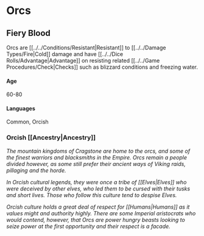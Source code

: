 # Orcs

## Fiery Blood
Orcs are [[../../Conditions/Resistant\|Resistant]] to [[../../Damage Types/Fire\|Cold]] damage and have [[../../Dice Rolls/Advantage\|Advantage]] on resisting related [[../../Game Procedures/Check\|Checks]] such as blizzard conditions and freezing water.
#### Age
60-80
#### Languages
Common, Orcish

### Orcish [[Ancestry\|Ancestry]]
*The mountain kingdoms of Cragstone are home to the orcs, and some of the finest warriors and blacksmiths in the Empire. Orcs remain a people divided however, as some still prefer their ancient ways of Viking raids, pillaging and the horde.* 

*In Orcish cultural legends, they were once a tribe of [[Elves\|Elves]] who were deceived by other elves, who led them to be cursed with their tusks and short lives. Those who follow this culture tend to despise Elves.* 

*Orcish culture holds a great deal of respect for [[Humans\|Humans]] as it values might and authority highly. There are some Imperial aristocrats who would contend, however, that Orcs are power hungry beasts looking to seize power at the first opportunity and their respect is a facade.*